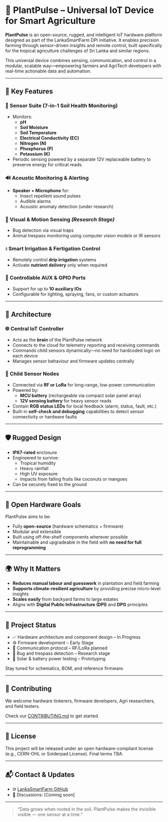 # 🌿 PlantPulse – Universal IoT Device for Smart Agriculture

**PlantPulse** is an open-source, rugged, and intelligent IoT hardware platform designed as part of the LankaSmartFarm DPI initiative. It enables precision farming through sensor-driven insights and remote control, built specifically for the tropical agriculture challenges of Sri Lanka and similar regions.

This universal device combines sensing, communication, and control in a modular, scalable way—empowering farmers and AgriTech developers with real-time actionable data and automation.

---

## 🚀 Key Features

### 🌱 Sensor Suite (7-in-1 Soil Health Monitoring)
- Monitors:
  - **pH**
  - **Soil Moisture**
  - **Soil Temperature**
  - **Electrical Conductivity (EC)**
  - **Nitrogen (N)**
  - **Phosphorus (P)**
  - **Potassium (K)**  
- Periodic sensing powered by a separate 12V replaceable battery to preserve energy for critical reads.

### 🔊 Acoustic Monitoring & Alerting
- **Speaker + Microphone** for:
  - Insect repellent sound pulses
  - Audible alarms
  - Acoustic anomaly detection (under research)

### 🎯 Visual & Motion Sensing *(Research Stage)*
- Bug detection via visual traps
- Animal trespass monitoring using computer vision models or IR sensors

### 💧 Smart Irrigation & Fertigation Control
- Remotely control **drip irrigation** systems
- Activate **nutrient delivery** only when required

### 🔌 Controllable AUX & GPIO Ports
- Support for up to **10 auxiliary IOs**
- Configurable for lighting, spraying, fans, or custom actuators

---

## 🧠 Architecture

### 🌐 Central IoT Controller
- Acts as the **brain** of the PlantPulse network
- Connects to the cloud for telemetry reporting and receiving commands
- Commands child sensors dynamically—no need for hardcoded logic on each device
- Manages sensor behaviour and firmware updates centrally

### 📡 Child Sensor Nodes
- Connected via **RF or LoRa** for long-range, low-power communication
- Powered by:
  - **MCU battery** (rechargeable via compact solar panel array)
  - **12V sensing battery** for heavy sensor reads
- Contain **RGB status LEDs** for local feedback (alarm, status, fault, etc.)
- Built-in **self-check and debugging** capabilities to detect sensor connectivity or hardware faults

---

## 🛡️ Rugged Design

- **IP67-rated** enclosure
- Engineered to survive:
  - Tropical humidity
  - Heavy rainfall
  - High UV exposure
  - Impacts from falling fruits like coconuts or mangoes
- Can be securely fixed to the ground

---

## 🔧 Open Hardware Goals

PlantPulse aims to be:
- Fully **open-source** (hardware schematics + firmware)
- Modular and extensible
- Built using off-the-shelf components wherever possible
- Maintainable and upgradeable in the field with **no need for full reprogramming**

---

## 🌍 Why It Matters

- **Reduces manual labour and guesswork** in plantation and field farming
- **Supports climate-resilient agriculture** by providing precise micro-level insights
- **Scales easily** from backyard farms to large estates
- Aligns with **Digital Public Infrastructure (DPI)** and **DPG** principles

---

## 🧩 Project Status

- ✅ Hardware architecture and component design – In Progress  
- ⚙️ Firmware development – Early Stage  
- 📶 Communication protocol – RF/LoRa planned  
- 🔬 Bug and trespass detection – Research stage  
- 🔋 Solar & battery power testing – Prototyping  

Stay tuned for schematics, BOM, and reference firmware.

---

## 🤝 Contributing

We welcome hardware tinkerers, firmware developers, Agri researchers, and field testers.

Check our [CONTRIBUTING.md](../.github/CONTRIBUTING.md) to get started.

---

## 📜 License

This project will be released under an open hardware-compliant license (e.g., CERN-OHL or Solderpad License). Final terms TBA.

---

## 📬 Contact & Updates

- 🌐 [LankaSmartFarm GitHub](https://github.com/LankaSmartFarm)
- 💬 Discussions: [Coming soon]

---

> “Data grows when rooted in the soil. PlantPulse makes the invisible visible — one sensor at a time.”
